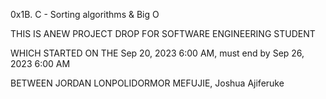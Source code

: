 0x1B. C - Sorting algorithms & Big O

THIS IS ANEW PROJECT DROP FOR SOFTWARE ENGINEERING STUDENT 

WHICH STARTED ON THE  Sep 20, 2023 6:00 AM, must end by Sep 26, 2023 6:00 AM

BETWEEN JORDAN LONPOLIDORMOR MEFUJIE, Joshua Ajiferuke
